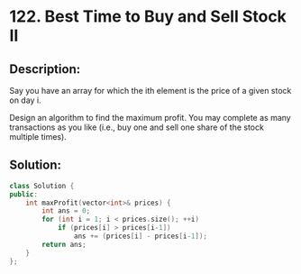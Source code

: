 # 122. Best Time to Buy and Sell Stock II

## Description:

Say you have an array for which the ith element is the price of a given stock on day i.

Design an algorithm to find the maximum profit. You may complete as many transactions as you like (i.e., buy one and sell one share of the stock multiple times).

## Solution:

```c++
class Solution {
public:
    int maxProfit(vector<int>& prices) {
        int ans = 0;
        for (int i = 1; i < prices.size(); ++i)
            if (prices[i] > prices[i-1])
                ans += (prices[i] - prices[i-1]);
        return ans;
    }
};
```

<!-- remark：

-  -->
